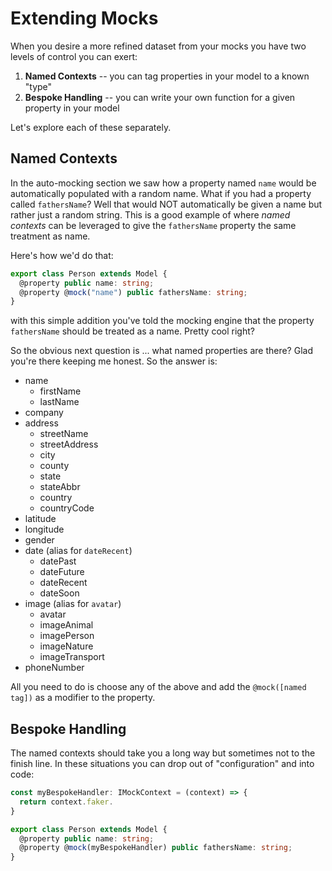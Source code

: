 # Extending Mocks

When you desire a more refined dataset from your mocks you have two levels of control you can exert:

1.  **Named Contexts** -- you can tag properties in your model to a known "type"
2.  **Bespoke Handling** -- you can write your own function for a given property in your model

Let's explore each of these separately.

## Named Contexts

In the auto-mocking section we saw how a property named `name` would be automatically populated with a random name. What if you had a property called `fathersName`? Well that would NOT automatically be given a name but rather just a random string. This is a good example of where _named contexts_ can be leveraged to give the `fathersName` property the same treatment as name.

Here's how we'd do that:
<!-- prettier-ignore-start -->
```typescript
export class Person extends Model {
  @property public name: string;
  @property @mock("name") public fathersName: string;
}
```
<!-- prettier-ignore-end -->
with this simple addition you've told the mocking engine that the property `fathersName` should be treated as a name. Pretty cool right?

So the obvious next question is ... what named properties are there? Glad you're there keeping me honest. So the answer is:

- name
  - firstName
  - lastName
- company
- address
  - streetName
  - streetAddress
  - city
  - county
  - state
  - stateAbbr
  - country
  - countryCode
- latitude
- longitude
- gender
- date (alias for `dateRecent`)
  - datePast
  - dateFuture
  - dateRecent
  - dateSoon
- image (alias for `avatar`)
  - avatar
  - imageAnimal
  - imagePerson
  - imageNature
  - imageTransport
- phoneNumber

All you need to do is choose any of the above and add the `@mock([named tag])` as a modifier to the property.

## Bespoke Handling

The named contexts should take you a long way but sometimes not to the finish line. In these situations you can drop out of "configuration" and into code:

<!-- prettier-ignore-start -->
```typescript
const myBespokeHandler: IMockContext = (context) => {
  return context.faker.
}

export class Person extends Model {
  @property public name: string;
  @property @mock(myBespokeHandler) public fathersName: string;
}
```
<!-- prettier-ignore-end -->
